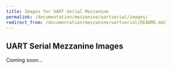 ```yaml
---
title: Images for UART Serial Mezzanine
permalink: /documentation/mezzanine/uartserial/images/
redirect_from: /documentation/mezzanine/uartserial/README.md/
---
```

## UART Serial Mezzanine Images

Coming soon...
